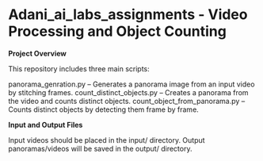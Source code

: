 # Adani_ai_labs_assignments - Video Processing and Object Counting


**Project Overview**

This repository includes three main scripts:

panorama_genration.py – Generates a panorama image from an input video by stitching frames.
count_distinct_objects.py – Creates a panorama from the video and counts distinct objects.
count_object_from_panorama.py – Counts distinct objects by detecting them frame by frame.


**Input and Output Files**

Input videos should be placed in the input/ directory.
Output panoramas/videos will be saved in the output/ directory.
